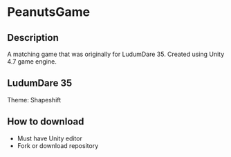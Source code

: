 # PeanutsGame
## Description
A matching game that was originally for LudumDare 35. Created using Unity 4.7 game engine.

## LudumDare 35
Theme: Shapeshift

## How to download
* Must have Unity editor
* Fork or download repository

